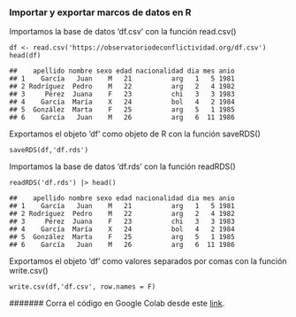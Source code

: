 ### Importar y exportar marcos de datos en R

Importamos la base de datos ‘df.csv’ con la función read.csv()

    df <- read.csv('https://observatoriodeconflictividad.org/df.csv')
    head(df)

    ##    apellido nombre sexo edad nacionalidad dia mes anio
    ## 1    García   Juan    M   21          arg   1   5 1981
    ## 2 Rodríguez  Pedro    M   22          arg   2   4 1982
    ## 3     Pérez  Juana    F   23          chi   3   3 1983
    ## 4    García  María    X   24          bol   4   2 1984
    ## 5  González  Marta    F   25          arg   5   1 1985
    ## 6    García   Juan    M   26          arg   6  11 1986

Exportamos el objeto ‘df’ como objeto de R con la función saveRDS()

    saveRDS(df,'df.rds')

Importamos la base de datos ‘df.rds’ con la función readRDS()

    readRDS('df.rds') |> head()

    ##    apellido nombre sexo edad nacionalidad dia mes anio
    ## 1    García   Juan    M   21          arg   1   5 1981
    ## 2 Rodríguez  Pedro    M   22          arg   2   4 1982
    ## 3     Pérez  Juana    F   23          chi   3   3 1983
    ## 4    García  María    X   24          bol   4   2 1984
    ## 5  González  Marta    F   25          arg   5   1 1985
    ## 6    García   Juan    M   26          arg   6  11 1986

Exportamos el objeto ‘df’ como valores separados por comas con la
función write.csv()

    write.csv(df,'df.csv', row.names = F)

####### Corra el código en Google Colab desde este [link](https://colab.research.google.com/drive/1rMC9cFZfo1ZPRBopsSn7Ym0ivgm7hx-X?usp=sharing "Google Colab").
